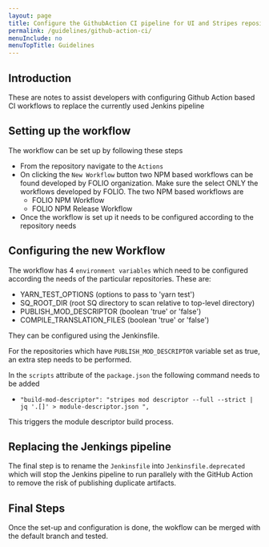 ```yaml
---
layout: page
title: Configure the GithubAction CI pipeline for UI and Stripes repositories
permalink: /guidelines/github-action-ci/
menuInclude: no
menuTopTitle: Guidelines
---
```


## Introduction

These are notes to assist developers with configuring Github Action based CI workflows to replace the currently used Jenkins pipeline

## Setting up the workflow

The workflow can be set up by following these steps
- From the repository navigate to the `Actions`
- On clicking the `New Workflow` button two NPM based workflows can be found developed by FOLIO organization. Make sure the select ONLY the workflows developed by FOLIO. The two NPM based workflows are
    - FOLIO NPM Workflow
    - FOLIO NPM Release Workflow
- Once the workflow is set up it needs to be configured according to the repository needs

## Configuring the new Workflow

The workflow has 4 `environment variables` which need to be configured according the needs of the particular repositories. These are:
- YARN_TEST_OPTIONS (options to pass to 'yarn test')
- SQ_ROOT_DIR (root SQ directory to scan relative to top-level directory)
- PUBLISH_MOD_DESCRIPTOR (boolean 'true' or 'false')
- COMPILE_TRANSLATION_FILES (boolean 'true' or 'false')

They can be configured using the Jenkinsfile.

For the repositories which have `PUBLISH_MOD_DESCRIPTOR` variable set as true, an extra step needs to be performed.

In the `scripts` attribute of the `package.json` the following command needs to be added
- `"build-mod-descriptor": "stripes mod descriptor --full --strict | jq '.[]' > module-descriptor.json ",`

This triggers the module descriptor build process.


## Replacing the Jenkings pipeline

The final step is to rename the `Jenkinsfile` into `Jenkinsfile.deprecated` which will stop the Jenkins pipeline to run parallely with the GitHub Action to remove the risk of publishing duplicate artifacts.

## Final Steps

Once the set-up and configuration is done, the wokflow can be merged with the default branch and tested.



<div class="folio-spacer-content"></div>

